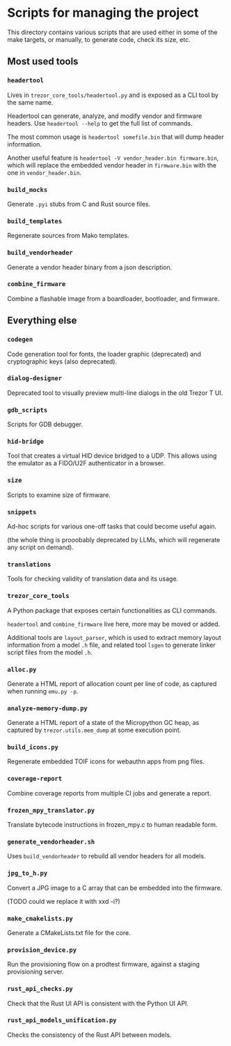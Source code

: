 # Scripts for managing the project

This directory contains various scripts that are used either in some of the make
targets, or manually, to generate code, check its size, etc.

## Most used tools

### `headertool`

Lives in `trezor_core_tools/headertool.py` and is exposed as a CLI tool by the same
name.

Headertool can generate, analyze, and modify vendor and firmware headers. Use
`headertool --help` to get the full list of commands.

The most common usage is `headertool somefile.bin` that will dump header information.

Another useful feature is `headertool -V vendor_header.bin firmware.bin`, which will
replace the embedded vendor header in `firmware.bin` with the one in
`vendor_header.bin`.

### `build_mocks`

Generate `.pyi` stubs from C and Rust source files.

### `build_templates`

Regenerate sources from Mako templates.

### `build_vendorheader`

Generate a vendor header binary from a json description.

### `combine_firmware`

Combine a flashable image from a boardloader, bootloader, and firmware.

## Everything else

### `codegen`

Code generation tool for fonts, the loader graphic (deprecated) and cryptographic keys
(also deprecated).

### `dialog-designer`

Deprecated tool to visually preview multi-line dialogs in the old Trezor T UI.

### `gdb_scripts`

Scripts for GDB debugger.

### `hid-bridge`

Tool that creates a virtual HID device bridged to a UDP. This allows using the emulator
as a FIDO/U2F authenticator in a browser.

### `size`

Scripts to examine size of firmware.

### `snippets`

Ad-hoc scripts for various one-off tasks that could become useful again.

(the whole thing is prooobably deprecated by LLMs, which will regenerate any script on
demand).

### `translations`

Tools for checking validity of translation data and its usage.

### `trezor_core_tools`

A Python package that exposes certain functionalities as CLI commands.

`headertool` and `combine_firmware` live here, more may be moved or added.

Additional tools are `layout_parser`, which is used to extract memory layout
information from a model `.h` file, and related tool `lsgen` to generate linker script files
from the model `.h`.

### `alloc.py`

Generate a HTML report of allocation count per line of code, as captured when running
`emu.py -p`.

### `analyze-memory-dump.py`

Generate a HTML report of a state of the Micropython GC heap, as captured by
`trezor.utils.mem_dump` at some execution point.

### `build_icons.py`

Regenerate embedded TOIF icons for webauthn apps from png files.

### `coverage-report`

Combine coverage reports from multiple CI jobs and generate a report.

### `frozen_mpy_translator.py`

Translate bytecode instructions in frozen_mpy.c to human readable form.

### `generate_vendorheader.sh`

Uses `build_vendorheader` to rebuild all vendor headers for all models.

### `jpg_to_h.py`

Convert a JPG image to a C array that can be embedded into the firmware.

(TODO could we replace it with xxd -i?)

### `make_cmakelists.py`

Generate a CMakeLists.txt file for the core.

### `provision_device.py`

Run the provisioning flow on a prodtest firmware, against a staging provisioning server.

### `rust_api_checks.py`

Check that the Rust UI API is consistent with the Python UI API.

### `rust_api_models_unification.py`

Checks the consistency of the Rust API between models.

